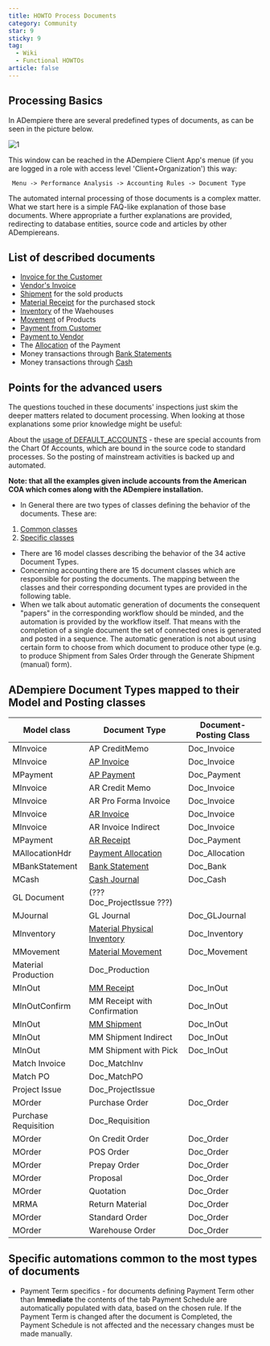 ```yaml
---
title: HOWTO Process Documents
category: Community
star: 9
sticky: 9
tag:
  - Wiki
  - Functional HOWTOs
article: false
---
```


## Processing Basics

In ADempiere there are several predefined types of documents, as can be seen in the picture below.

![1](/assets/img/community/functional-howtos/DocTypes.png)

This window can be reached in the ADempiere Client App's menue (if you are logged in a role with access level 'Client+Organization') this way:

~~~
 Menu -> Performance Analysis -> Accounting Rules -> Document Type
~~~

The automated internal processing of those documents is a complex matter. What we start here is a simple FAQ-like explanation of those base documents. Where appropriate a further explanations are provided, redirecting to database entities, source code and articles by other ADempiereans.

## List of described documents

- [Invoice for the Customer](a)
- [Vendor's Invoice](a)
- [Shipment](a) for the sold products
- [Material Receipt](a) for the purchased stock
- [Inventory](a) of the Waehouses
- [Movement](a) of Products
- [Payment from Customer](a)
- [Payment to Vendor](a)
- The [Allocation](a) of the Payment
- Money transactions through [Bank Statements](a)
- Money transactions through [Cash](a)

## Points for the advanced users

The questions touched in these documents' inspections just skim the deeper matters related to document processing. When looking at those explanations some prior knowledge might be useful:

About the [usage of DEFAULT_ACCOUNTS](a) - these are special accounts from the Chart Of Accounts, which are bound in the source code to standard processes. So the posting of mainstream activities is backed up and automated.

**Note: that all the examples given include accounts from the American COA which comes along with the ADempiere installation.**

- In General there are two types of classes defining the behavior of the documents. These are:

1. [Common classes](a)
2. [Specific classes](a)

- There are 16 model classes describing the behavior of the 34 active Document Types.
- Concerning accounting there are 15 document classes which are responsible for posting the documents. The mapping between the classes and their corresponding document types are provided in the following table.
- When we talk about automatic generation of documents the consequent "papers" in the corresponding workflow should be minded, and the automation is provided by the workflow itself. That means with the completion of a single document the set of connected ones is generated and posted in a sequence. The automatic generation is not about using certain form to choose from which document to produce other type (e.g. to produce Shipment from Sales Order through the Generate Shipment (manual) form).

## ADempiere Document Types mapped to their Model and Posting classes

Model class | Document Type | Document-Posting Class
-- | -- | --
MInvoice | AP CreditMemo | Doc_Invoice
MInvoice | [AP Invoice](a) | Doc_Invoice
MPayment | [AP Payment](a) | Doc_Payment
MInvoice | AR Credit Memo | Doc_Invoice
MInvoice | AR Pro Forma Invoice | Doc_Invoice
MInvoice | [AR Invoice](a) | Doc_Invoice
MInvoice | AR Invoice Indirect | Doc_Invoice
MPayment | [AR Receipt](a) | Doc_Payment
MAllocationHdr | [Payment Allocation](a) | Doc_Allocation
MBankStatement | [Bank Statement](a) | Doc_Bank
MCash | [Cash Journal](a) | Doc_Cash
  | GL Document | (??? Doc_ProjectIssue ???)
MJournal | GL Journal | Doc_GLJournal
MInventory | [Material Physical Inventory](a) | Doc_Inventory
MMovement | [Material Movement](a) | Doc_Movement
  | Material Production | Doc_Production
MInOut | [MM Receipt](a) | Doc_InOut
MInOutConfirm | MM Receipt with Confirmation | Doc_InOut
MInOut | [MM Shipment](a) | Doc_InOut
MInOut | MM Shipment Indirect | Doc_InOut
MInOut | MM Shipment with Pick | Doc_InOut
  | Match Invoice | Doc_MatchInv
  | Match PO | Doc_MatchPO
  | Project Issue | Doc_ProjectIssue
MOrder | Purchase Order | Doc_Order
  | Purchase Requisition | Doc_Requisition
MOrder | On Credit Order | Doc_Order
MOrder | POS Order | Doc_Order
MOrder | Prepay Order | Doc_Order
MOrder | Proposal | Doc_Order
MOrder | Quotation | Doc_Order
MRMA | Return Material | Doc_Order
MOrder | Standard Order | Doc_Order
MOrder | Warehouse Order | Doc_Order

## Specific automations common to the most types of documents

- Payment Term specifics - for documents defining Payment Term other than **Immediate** the contents of the tab Payment Schedule are automatically populated with data, based on the chosen rule. If the Payment Term is changed after the document is Completed, the Payment Schedule is not affected and the necessary changes must be made manually.
